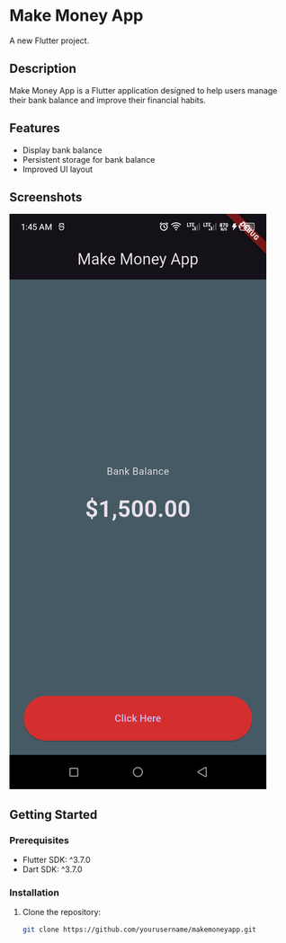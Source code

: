 # Make Money App

A new Flutter project.

## Description

Make Money App is a Flutter application designed to help users manage their bank balance and improve their financial habits.

## Features

- Display bank balance
- Persistent storage for bank balance
- Improved UI layout

## Screenshots

![Screenshot](assets/images/appss.png)

## Getting Started

### Prerequisites

- Flutter SDK: ^3.7.0
- Dart SDK: ^3.7.0

### Installation

1. Clone the repository:
   ```sh
   git clone https://github.com/yourusername/makemoneyapp.git
    ```